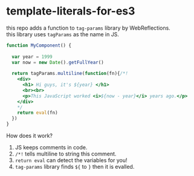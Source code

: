 # template-literals-for-es3
  
this repo adds a function to `tag-params` library by WebReflections.  
this library uses `tagParams` as the name in JS.  
  
```js
function MyComponent() {
  
  var year = 1999
  var now = new Date().getFullYear()
  
  return tagParams.multiline(function(fn){/*!
    <div>
      <h1> Hi guys, it's ${year} </h1>
      <br><br>
      <p>This JavaScript worked <i>${now - year}</i> years ago.</p>
    </div>
    */
    return eval(fn)
  })
}
```
  
How does it work?
1. JS keeps comments in code.
2. `/*!` tells multiline to string this comment.
3. `return eval` can detect the variables for you!
4. `tag-params` library finds `${` to `}` then it is evalled.
  
